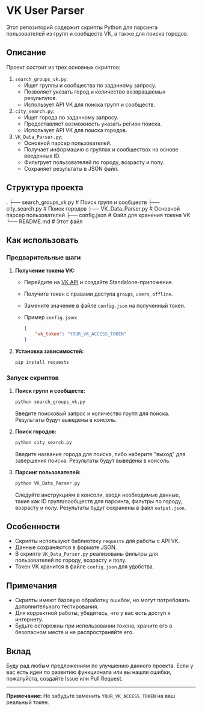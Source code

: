 # VK User Parser

Этот репозиторий содержит скрипты Python для парсинга пользователей из групп и сообществ VK, а также для поиска городов. 

## Описание

Проект состоит из трех основных скриптов:

1.  `search_groups_vk.py`:
    *   Ищет группы и сообщества по заданному запросу.
    *   Позволяет указать город и количество возвращаемых результатов.
    *   Использует API VK для поиска групп и сообществ.
2.  `city_search.py`:
    *   Ищет города по заданному запросу.
    *   Предоставляет возможность указать регион поиска.
    *   Использует API VK для поиска городов.
3.  `VK_Data_Parser.py`:
    *   Основной парсер пользователей.
    *   Получает информацию о группах и сообществах на основе введенных ID.
    *   Фильтрует пользователей по городу, возрасту и полу.
    *   Сохраняет результаты в JSON файл.

## Структура проекта
. ├── search_groups_vk.py # Поиск групп и сообществ ├── city_search.py # Поиск городов ├── VK_Data_Parser.py # Основной парсер пользователей ├── config.json # Файл для хранения токена VK └── README.md # Этот файл


## Как использовать

### Предварительные шаги

1.  **Получение токена VK:**
    *   Перейдите на [VK API](https://vk.com/dev) и создайте Standalone-приложение.
    *   Получите токен с правами доступа `groups`, `users`, `offline`.
    *   Замените значение в файле `config.json` на полученный токен.
    *   Пример `config.json`:

        ```json
        {
            "vk_token": "YOUR_VK_ACCESS_TOKEN"
        }
        ```

2.  **Установка зависимостей:**

    ```bash
    pip install requests
    ```

### Запуск скриптов

1.  **Поиск групп и сообществ:**

    ```bash
    python search_groups_vk.py
    ```
    Введите поисковый запрос и количество групп для поиска. Результаты будут выведены в консоль.

2.  **Поиск городов:**

    ```bash
    python city_search.py
    ```
    Введите название города для поиска, либо наберите "выход" для завершения поиска. Результаты будут выведены в консоль.

3.  **Парсинг пользователей:**

    ```bash
    python VK_Data_Parser.py
    ```
    Следуйте инструкциям в консоли, вводя необходимые данные, такие как ID групп/сообществ для парсинга, фильтры по городу, возрасту и полу. Результаты будут сохранены в файл `output.json`.

## Особенности

*   Скрипты используют библиотеку `requests` для работы с API VK.
*   Данные сохраняются в формате JSON.
*   В скрипте `VK_Data_Parser.py` реализованы фильтры для пользователей по городу, возрасту и полу.
*   Токен VK хранится в файле `config.json` для удобства.

## Примечания

*   Скрипты имеют базовую обработку ошибок, но могут потребовать дополнительного тестирования.
*   Для корректной работы, убедитесь, что у вас есть доступ к интернету.
*   Будьте осторожны при использовании токена, храните его в безопасном месте и не распространяйте его.

## Вклад

Буду рад любым предложениям по улучшению данного проекта. Если у вас есть идеи по развитию функционала или вы нашли ошибки, пожалуйста, создайте Issue или Pull Request.

---

**Примечание:**  Не забудьте заменить `YOUR_VK_ACCESS_TOKEN` на ваш реальный токен.
